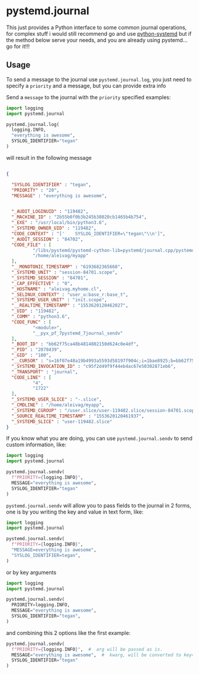 # pystemd.journal

This just provides a Python interface to some common journal operations, for
complex stuff i would still recommend go and use [python-systemd](https://github.com/systemd/python-systemd)
but if the method below serve your needs, and you are already using pystemd...
go for it!!!

Usage
-----

To send a message to the journal use `pystemd.journal.log`, you just need to specify a `priority`
and a message, but you can provide extra info

Send a `message` to the journal with the `priority` specified
examples:

```python
import logging
import pystemd.journal

pystemd.journal.log(
  logging.INFO,
  "everything is awesome",
  SYSLOG_IDENTIFIER="tegan"
)
```

will result in the following message

```json

{

  "SYSLOG_IDENTIFIER" : "tegan",
  "PRIORITY" : "20",
  "MESSAGE" : "everything is awesome",


  "_AUDIT_LOGINUID" : "119482",
  "_MACHINE_ID" : "2b55b0f0b3b245b38020cb1465b4b754",
  "_EXE" : "/usr/local/bin/python3.6",
  "_SYSTEMD_OWNER_UID" : "119482",
  "CODE_CONTEXT" : "['    SYSLOG_IDENTIFIER=\"tegan\"\\n']",
  "_AUDIT_SESSION" : "84702",
  "CODE_FILE" : [
          "/libs/pystemd/pystemd-cython-lib=pystemd/journal.cpp/pystemd/journal.cpp",
          "/home/aleivag/myapp"
  ],
  "__MONOTONIC_TIMESTAMP" : "6193682365668",
  "_SYSTEMD_UNIT" : "session-84701.scope",
  "_SYSTEMD_SESSION" : "84701",
  "_CAP_EFFECTIVE" : "0",
  "_HOSTNAME" : "aleivag.myhome.cl",
  "_SELINUX_CONTEXT" : "user_u:base_r:base_t",
  "_SYSTEMD_USER_UNIT" : "init.scope",
  "__REALTIME_TIMESTAMP" : "1553620120462027",
  "_UID" : "119482",
  "_COMM" : "python3.6",
  "CODE_FUNC" : [
          "<module>",
          "__pyx_pf_7pystemd_7journal_sendv"
  ],
  "_BOOT_ID" : "bb62f75ca48b4814802150d624c0e4df",
  "_PID" : "2078439",
  "_GID" : "100",
  "__CURSOR" : "s=16f07e48a19b4993a5593d58197f904c;i=1bae8925;b=bb62f75ca48b4814802150d624c0e4df;m=5a2143cbce4;t=585025f6562cb;x=9ef5c1d295402e55",
  "_SYSTEMD_INVOCATION_ID" : "c95f2d49f9f44eb4ac67e50302871eb6",
  "_TRANSPORT" : "journal",
  "CODE_LINE" : [
          "4",
          "1722"
  ],
  "_SYSTEMD_USER_SLICE" : "-.slice",
  "_CMDLINE" : "/home/aleivag/myapp",
  "_SYSTEMD_CGROUP" : "/user.slice/user-119482.slice/session-84701.scope/init.scope",
  "_SOURCE_REALTIME_TIMESTAMP" : "1553620120461937",
  "_SYSTEMD_SLICE" : "user-119482.slice"
}

```

If you know what you are doing, you can use `pystemd.journal.sendv` to send custom
information, like:

```python
import logging
import pystemd.journal

pystemd.journal.sendv(
  f"PRIORITY={logging.INFO}",
  MESSAGE="everything is awesome",
  SYSLOG_IDENTIFIER="tegan"
)
```

`pystemd.journal.sendv` will allow you to pass fields to the journal in 2 forms,
one is by you writing the key and value in text form, like:

```python
import logging
import pystemd.journal

pystemd.journal.sendv(
  f"PRIORITY={logging.INFO}",
  "MESSAGE=everything is awesome",
  "SYSLOG_IDENTIFIER=tegan",
)
```

or by key arguments


```python
import logging
import pystemd.journal

pystemd.journal.sendv(
  PRIORITY=logging.INFO,
  MESSAGE="everything is awesome",
  SYSLOG_IDENTIFIER="tegan",
)
```

and combining this 2 options like the first example:

```python
pystemd.journal.sendv(
  f"PRIORITY={logging.INFO}",  #  arg will be passed as is.
  MESSAGE="everything is awesome",  #  kwarg, will be converted to key=val.
  SYSLOG_IDENTIFIER="tegan"
)

```
